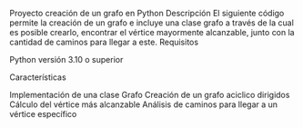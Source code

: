 Proyecto creación de un grafo en Python
Descripción
El siguiente código permite la creación de un grafo e incluye una clase grafo a través de la cual es posible crearlo, encontrar el vértice mayormente alcanzable, junto con la cantidad de caminos para llegar a este.
Requisitos

Python versión 3.10 o superior

Características

Implementación de una clase Grafo
Creación de un grafo aciclico dirigidos
Cálculo del vértice más alcanzable
Análisis de caminos para llegar a un vértice específico
